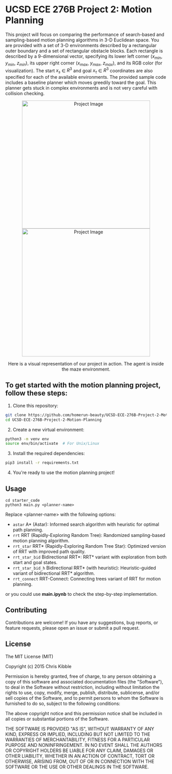# UCSD ECE 276B Project 2: Motion Planning

This project will focus on comparing the performance of search-based and sampling-based motion planning algorithms in 3-D Euclidean space. You are provided with a set of 3-D environments described by a rectangular outer boundary and a set of rectangular obstacle blocks. Each rectangle is described by a 9-dimensional vector, specifying its lower left corner ($x_{min}$, $y_{min}$, $z_{min}$), its upper right corner ($x_{max}$, $y_{max}$, $z_{max}$), and its RGB color (for visualization). The start $x_s$ ∈ $R^3$ and goal $x_τ$ ∈ $R^3$ coordinates are also specified for each of the available environments. The provided sample code includes a baseline planner which moves greedily toward the goal. This planner gets stuck in complex environments and is not very careful with collision checking.

<p align="center">
  <img src="https://github.com/homerun-beauty/UCSD-ECE-276B-Project-2-Motion-Planning/assets/60029900/761258aa-20d3-4792-a84c-a8f9ed142cb9" alt="Project Image" width="400">
  <img src="https://github.com/homerun-beauty/UCSD-ECE-276B-Project-2-Motion-Planning/assets/60029900/fda80b7f-5e42-4eb3-a98f-84cf2c133cfb" alt="Project Image" width="400">
</p>
<p align="center">Here is a visual representation of our project in action. The agent is inside the maze environment. </p>

## To get started with the motion planning project, follow these steps:

1. Clone this repository:
  ```bash
  git clone https://github.com/homerun-beauty/UCSD-ECE-276B-Project-2-Motion-Planning.git
  cd UCSD-ECE-276B-Project-2-Motion-Planning
  ```

2. Create a new virtual environment:
  ```bash
  python3 -m venv env
  source env/bin/activate  # For Unix/Linux
  ```

3. Install the required dependencies:
  ```bash
  pip3 install -r requirements.txt
  ```

4. You're ready to use the motion planning project!

## Usage

```
cd starter_code
python3 main.py <planner-name>
```
Replace &lt;planner-name> with the following options:
- ```astar``` A* (Astar): Informed search algorithm with heuristic for optimal path planning.
- ```rrt``` RRT (Rapidly-Exploring Random Tree): Randomized sampling-based motion planning algorithm.
- ```rrt_star``` RRT* (Rapidly-Exploring Random Tree Star): Optimized version of RRT with improved path quality.
- ```rrt_star_bid``` Bidirectional RRT*: RRT* variant with exploration from both start and goal states.
- ```rrt_star_bid_h``` Bidirectional RRT* (with heuristic): Heuristic-guided variant of bidirectional RRT* algorithm.
- ```rrt_connect``` RRT-Connect: Connecting trees variant of RRT for motion planning.

or you could use **main.ipynb** to check the step-by-step implementation.
## Contributing
Contributions are welcome! If you have any suggestions, bug reports, or feature requests, please open an issue or submit a pull request.

## License
 
The MIT License (MIT)

Copyright (c) 2015 Chris Kibble

Permission is hereby granted, free of charge, to any person obtaining a copy of this software and associated documentation files (the "Software"), to deal in the Software without restriction, including without limitation the rights to use, copy, modify, merge, publish, distribute, sublicense, and/or sell copies of the Software, and to permit persons to whom the Software is furnished to do so, subject to the following conditions:

The above copyright notice and this permission notice shall be included in all copies or substantial portions of the Software.

THE SOFTWARE IS PROVIDED "AS IS", WITHOUT WARRANTY OF ANY KIND, EXPRESS OR IMPLIED, INCLUDING BUT NOT LIMITED TO THE WARRANTIES OF MERCHANTABILITY, FITNESS FOR A PARTICULAR PURPOSE AND NONINFRINGEMENT. IN NO EVENT SHALL THE AUTHORS OR COPYRIGHT HOLDERS BE LIABLE FOR ANY CLAIM, DAMAGES OR OTHER LIABILITY, WHETHER IN AN ACTION OF CONTRACT, TORT OR OTHERWISE, ARISING FROM, OUT OF OR IN CONNECTION WITH THE SOFTWARE OR THE USE OR OTHER DEALINGS IN THE SOFTWARE.
